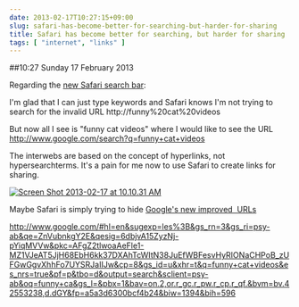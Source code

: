 ```yaml
---
date: 2013-02-17T10:27:15+09:00
slug: safari-has-become-better-for-searching-but-harder-for-sharing
title: Safari has become better for searching, but harder for sharing
tags: [ "internet", "links" ]
---
```


##10:27 Sunday 17 February 2013

Regarding the [new Safari search bar](https://discussions.apple.com/thread/4136899?start=0&tstart=0):

I'm glad that I can just type keywords and Safari knows I'm not trying to search for the invalid URL http://funny%20cat%20videos

But now all I see is "funny cat videos" where I would like to see the URL http://www.google.com/search?q=funny+cat+videos

The interwebs are based on the concept of hyperlinks, not hypersearchterms. It's a pain for me now to use Safari to create links for sharing.

[![Screen Shot 2013-02-17 at 10.10.31 AM](/images/2013/02/Screen-Shot-2013-02-17-at-10.10.31-AM.png)](/images/2013/02/Screen-Shot-2013-02-17-at-10.10.31-AM.png)

Maybe Safari is simply trying to hide [Google's new improved  URLs](http://stackoverflow.com/questions/7097270/whats-up-with-this-google-url)

http://www.google.com/#hl=en&sugexp=les%3B&gs_rn=3&gs_ri=psy-ab&qe=ZnVubnkgY2E&qesig=6dbjvA15ZyzNj-pYiqMVVw&pkc=AFgZ2tlwoaAeFle1-MZ1VJeAT5JjH68EbH6kk37DXAhTcWItN38JuEfWBFesvHyRIONaCHPoB_zUFGwGgvXhhFo7UYSRJaIIJw&cp=8&gs_id=u&xhr=t&q=funny+cat+videos&es_nrs=true&pf=p&tbo=d&output=search&sclient=psy-ab&oq=funny+ca&gs_l=&pbx=1&bav=on.2,or.r_gc.r_pw.r_cp.r_qf.&bvm=bv.42553238,d.dGY&fp=a5a3d6300bcf4b24&biw=1394&bih=596


